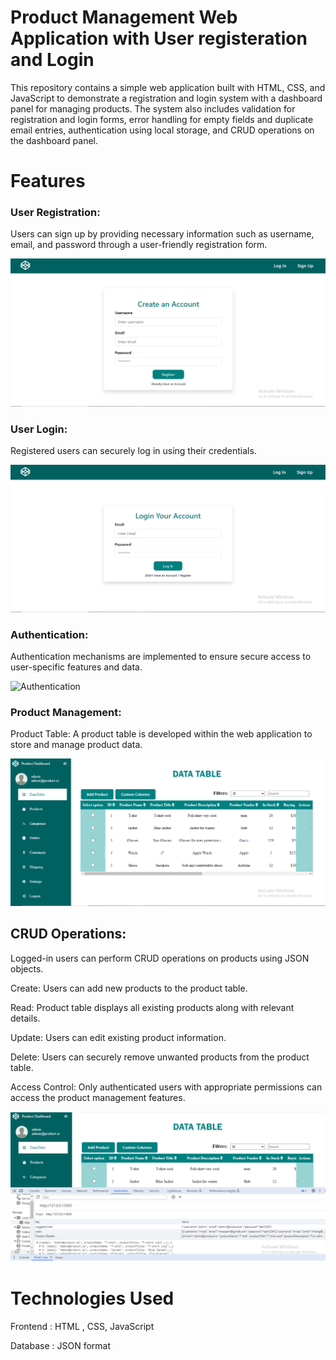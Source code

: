 # Product Management Web Application with User registeration and Login 

This repository contains a simple web application built with HTML, CSS, and JavaScript to demonstrate a registration and login system with a dashboard panel for managing products. The system also includes validation for registration and login forms, error handling for empty fields and duplicate email entries, authentication using local storage, and CRUD operations on the dashboard panel.

# Features

### User Registration: 
Users can sign up by providing necessary information such as username, email, and password through a user-friendly registration form.

![Registration Page](/images/register.png)
### User Login: 
Registered users can securely log in using their credentials.

![Login Page](/images/login.png)

### Authentication: 
Authentication mechanisms are implemented to ensure secure access to user-specific features and data.

![Authentication](/images/showingerror.png)

### Product Management:
Product Table: A product table is developed within the web application to store and manage product data.

![main](/images/mainDashboard.png)


## CRUD Operations: 
Logged-in users can perform CRUD operations on products using JSON objects.

Create: Users can add new products to the product table.

Read: Product table displays all existing products along with relevant details.

Update: Users can edit existing product information.

Delete: Users can securely remove unwanted products from the product table.

Access Control: Only authenticated users with appropriate permissions can access the product management features.

![localStorage](/images/withlocalStorage.png)

# Technologies Used
Frontend : HTML , CSS, JavaScript

Database : JSON format
